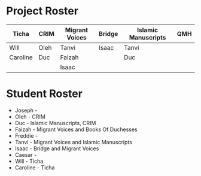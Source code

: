 # Project Roster 

| Ticha    | CRIM | Migrant Voices | Bridge | Islamic Manuscripts | QMH |
|----------|------|----------------|--------|---------------------|-----|
| Will     | Oleh | Tanvi          | Isaac  | Tanvi               |     |
| Caroline | Duc  | Faizah         |        | Duc                 |     |
|          |      | Isaac          |        |                     |     |

# Student Roster 

- Joseph - 
- Oleh - CRIM
- Duc - Islamic Manuscripts, CRIM
- Faizah - Migrant Voices and Books Of Duchesses
- Freddie - 
- Tanvi - Migrant Voices and Islamic Manuscripts
- Isaac - Bridge and Migrant Voices
- Caesar - 
- Will - Ticha
- Caroline - Ticha
